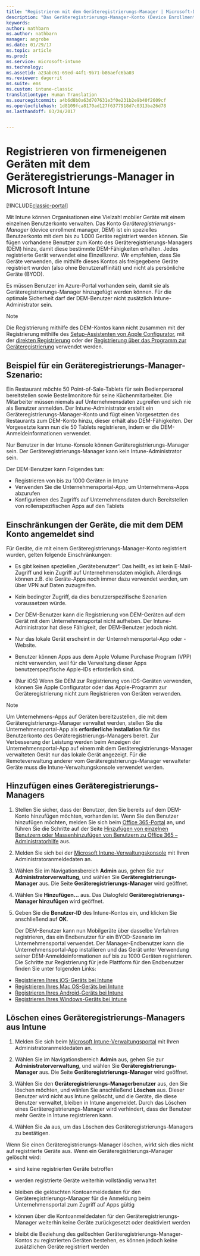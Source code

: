 ```yaml
---
title: "Registrieren mit dem Geräteregistrierungs-Manager | Microsoft-Dokumentation"
description: "Das Geräteregistrierungs-Manager-Konto (Device Enrollment Manager, DEM) kann eine große Anzahl gemeinsam genutzter, firmeneigener mobiler Geräte mit einem einzigen Benutzerkonto verwalten."
keywords: 
author: nathbarn
ms.author: nathbarn
manager: angrobe
ms.date: 01/29/17
ms.topic: article
ms.prod: 
ms.service: microsoft-intune
ms.technology: 
ms.assetid: a23abc61-69ed-44f1-9b71-b86aefc6ba03
ms.reviewer: dagerrit
ms.suite: ems
ms.custom: intune-classic
translationtype: Human Translation
ms.sourcegitcommit: a4b6d8b0a63d707631e3f0e231b2e9b40f2609cf
ms.openlocfilehash: 1d8109fca8170ad127f6377918d7c0313ba26d78
ms.lasthandoff: 03/24/2017


---
```



# <a name="enroll-corporate-owned-devices-with-the-device-enrollment-manager-in-microsoft-intune"></a>Registrieren von firmeneigenen Geräten mit dem Geräteregistrierungs-Manager in Microsoft Intune

[!INCLUDE[classic-portal](../includes/classic-portal.md)]

Mit Intune können Organisationen eine Vielzahl mobiler Geräte mit einem einzelnen Benutzerkonto verwalten. Das Konto *Geräteregistrierungs-Manager* (device enrollment manager, DEM) ist ein spezielles Benutzerkonto mit dem bis zu 1.000 Geräte registriert werden können. Sie fügen vorhandene Benutzer zum Konto des Geräteregistrierungs-Managers (DEM) hinzu, damit diese bestimmte DEM-Fähigkeiten erhalten. Jedes registrierte Gerät verwendet eine Einzellizenz. Wir empfehlen, dass Sie Geräte verwenden, die mithilfe dieses Kontos als freigegebene Geräte registriert wurden (also ohne Benutzeraffinität) und nicht als persönliche Geräte (BYOD).  

Es müssen Benutzer im Azure-Portal vorhanden sein, damit sie als Geräteregistrierungs-Manager hinzugefügt werden können. Für die optimale Sicherheit darf der DEM-Benutzer nicht zusätzlich Intune-Administrator sein.

>[!NOTE]
>Die Registrierung mithilfe des DEM-Kontos kann nicht zusammen mit der Registrierung mithilfe des [Setup-Assistenten von Apple Configurator](ios-setup-assistant-enrollment-in-microsoft-intune.md), mit der [direkten Registrierung](ios-direct-enrollment-in-microsoft-intune.md) oder der [Registrierung über das Programm zur Geräteregistrierung](ios-device-enrollment-program-in-microsoft-intune.md) verwendet werden.

## <a name="example-of-a-device-enrollment-manager-scenario"></a>Beispiel für ein Geräteregistrierungs-Manager-Szenario:

Ein Restaurant möchte 50 Point-of-Sale-Tablets für sein Bedienpersonal bereitstellen sowie Bestellmonitore für seine Küchenmitarbeiter. Die Mitarbeiter müssen niemals auf Unternehmensdaten zugreifen und sich nie als Benutzer anmelden. Der Intune-Administrator erstellt ein Geräteregistrierungs-Manager-Konto und fügt einen Vorgesetzten des Restaurants zum DEM-Konto hinzu, dieser erhält also DEM-Fähigkeiten. Der Vorgesetzte kann nun die 50 Tablets registrieren, indem er die DEM-Anmeldeinformationen verwendet.

Nur Benutzer in der Intune-Konsole können Geräteregistrierungs-Manager sein. Der Geräteregistrierungs-Manager kann kein Intune-Administrator sein.

Der DEM-Benutzer kann Folgendes tun:

-   Registrieren von bis zu 1000 Geräten in Intune
-   Verwenden Sie die Unternehmensportal-App, um Unternehmens-Apps abzurufen
-   Konfigurieren des Zugriffs auf Unternehmensdaten durch Bereitstellen von rollenspezifischen Apps auf den Tablets

## <a name="limitations-of-devices-that-are-enrolled-with-a-dem-account"></a>Einschränkungen der Geräte, die mit dem DEM Konto angemeldet sind

Für Geräte, die mit einem Geräteregistrierungs-Manager-Konto registriert wurden, gelten folgende Einschränkungen:

  - Es gibt keinen speziellen „Gerätebenutzer“. Das heißt, es ist kein E-Mail-Zugriff und kein Zugriff auf Unternehmensdaten möglich. Allerdings können z.B. die Geräte-Apps noch immer dazu verwendet werden, um über VPN auf Daten zuzugreifen.

  - Kein bedingter Zugriff, da dies benutzerspezifische Szenarien voraussetzen würde.

  - Der DEM-Benutzer kann die Registrierung von DEM-Geräten auf dem Gerät mit dem Unternehmensportal nicht aufheben. Der Intune-Administrator hat diese Fähigkeit, der DEM-Benutzer jedoch nicht.

  - Nur das lokale Gerät erscheint in der Unternehmensportal-App oder -Website.

  - Benutzer können Apps aus dem Apple Volume Purchase Program (VPP) nicht verwenden, weil für die Verwaltung dieser Apps benutzerspezifische Apple-IDs erforderlich sind.

  - (Nur iOS) Wenn Sie DEM zur Registrierung von iOS-Geräten verwenden, können Sie Apple Configurator oder das Apple-Programm zur Geräteregistrierung nicht zum Registrieren von Geräten verwenden.

> [!NOTE]
> Um Unternehmens-Apps auf Geräten bereitzustellen, die mit dem Geräteregistrierungs-Manager verwaltet werden, stellen Sie die Unternehmensportal-App als **erforderliche Installation** für das Benutzerkonto des Geräteregistrierungs-Managers bereit.
> Zur Verbesserung der Leistung werden beim Anzeigen der Unternehmensportal-App auf einem mit dem Geräteregistrierungs-Manager verwalteten Gerät nur das lokale Gerät angezeigt. Für die Remoteverwaltung anderer vom Geräteregistrierungs-Manager verwalteter Geräte muss die Intune-Verwaltungskonsole verwendet werden.


## <a name="add-a-device-enrollment-manager"></a>Hinzufügen eines Geräteregistrierungs-Managers

1.  Stellen Sie sicher, dass der Benutzer, den Sie bereits auf dem DEM-Konto hinzufügen möchten, vorhanden ist. Wenn Sie den Benutzer hinzufügen möchten, melden Sie sich beim [Office 365-Portal](http://go.microsoft.com/fwlink/p/?LinkId=698854) an, und führen Sie die Schritte auf der Seite [Hinzufügen von einzelnen Benutzern oder Massenhinzufügen von Benutzern zu Office 365 – Administratorhilfe](https://support.office.com/article/Add-users-individually-or-in-bulk-to-Office-365-Admin-Help-1970f7d6-03b5-442f-b385-5880b9c256ec) aus.

2.  Melden Sie sich bei der [Microsoft Intune-Verwaltungskonsole](http://manage.microsoft.com) mit Ihren Administratoranmeldedaten an.

3.  Wählen Sie im Navigationsbereich **Admin** aus, gehen Sie zur **Administratorverwaltung**, und wählen Sie **Geräteregistrierungs-Manager** aus. Die Seite **Geräteregistrierungs-Manager** wird geöffnet.

4.  Wählen Sie **Hinzufügen…** aus. Das Dialogfeld **Geräteregistrierungs-Manager hinzufügen** wird geöffnet.

5.  Geben Sie die **Benutzer-ID** des Intune-Kontos ein, und klicken Sie anschließend auf **OK**.

    Der DEM-Benutzer kann nun Mobilgeräte über dasselbe Verfahren registrieren, das ein Endbenutzer für ein BYOD-Szenario im Unternehmensportal verwendet. Der Manager-Endbenutzer kann die Unternehmensportal-App installieren und das Gerät unter Verwendung seiner DEM-Anmeldeinformationen auf bis zu 1000 Geräten registrieren. Die Schritte zur Registrierung für jede Plattform für den Endbenutzer finden Sie unter folgenden Links:

  - [Registrieren Ihres iOS-Geräts bei Intune](https://docs.microsoft.com/intune/enduser/enroll-your-device-in-intune-ios)
  - [Registrieren Ihres Mac OS-Geräts bei Intune](https://docs.microsoft.com/intune/enduser/enroll-your-device-in-intune-macos)
  - [Registrieren Ihres Android-Geräts bei Intune](https://docs.microsoft.com/intune/enduser/enroll-your-device-in-intune-android)
  - [Registrieren Ihres Windows-Geräts bei Intune](https://docs.microsoft.com/intune/enduser/enroll-your-device-in-intune-windows)

## <a name="delete-a-device-enrollment-manager-from-intune"></a>Löschen eines Geräteregistrierungs-Managers aus Intune

1.  Melden Sie sich beim [Microsoft Intune-Verwaltungsportal](http://manage.microsoft.com) mit Ihren Administratoranmeldedaten an.

2.  Wählen Sie im Navigationsbereich **Admin** aus, gehen Sie zur **Administratorverwaltung**, und wählen Sie **Geräteregistrierungs-Manager** aus. Die Seite **Geräteregistrierungs-Manager** wird geöffnet.

3.  Wählen Sie den **Geräteregistrierungs-Managerbenutzer** aus, den Sie löschen möchten, und wählen Sie anschließend **Löschen** aus. Dieser Benutzer wird nicht aus Intune gelöscht, und die Geräte, die diese Benutzer verwaltet, bleiben in Intune angemeldet. Durch das Löschen eines Geräteregistrierungs-Manager wird verhindert, dass der Benutzer mehr Geräte in Intune registrieren kann.

4.  Wählen Sie **Ja** aus, um das Löschen des Geräteregistrierungs-Managers zu bestätigen.

Wenn Sie einen Geräteregistrierungs-Manager löschen, wirkt sich dies nicht auf registrierte Geräte aus. Wenn ein Geräteregistrierungs-Manager gelöscht wird:

-   sind keine registrierten Geräte betroffen

-   werden registrierte Geräte weiterhin vollständig verwaltet

-   bleiben die gelöschten Kontoanmeldedaten für den Geräteregistrierungs-Manager für die Anmeldung beim Unternehmensportal zum Zugriff auf Apps gültig

-   können über die Kontoanmeldedaten für den Geräteregistrierungs-Manager weiterhin keine Geräte zurückgesetzt oder deaktiviert werden

-   bleibt die Beziehung des gelöschten Geräteregistrierungs-Manager-Kontos zu registrierten Geräten bestehen, es können jedoch keine zusätzlichen Geräte registriert werden

